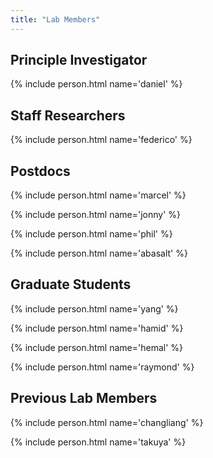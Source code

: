 ```yaml
---
title: "Lab Members"
---
```


## Principle Investigator

{% include person.html name='daniel' %}

## Staff Researchers

{% include person.html name='federico' %}

## Postdocs

{% include person.html name='marcel' %}

{% include person.html name='jonny' %}

{% include person.html name='phil' %}

{% include person.html name='abasalt' %}

## Graduate Students

{% include person.html name='yang' %}

{% include person.html name='hamid' %}

{% include person.html name='hemal' %}

{% include person.html name='raymond' %}

## Previous Lab Members

{% include person.html name='changliang' %}

{% include person.html name='takuya' %}

